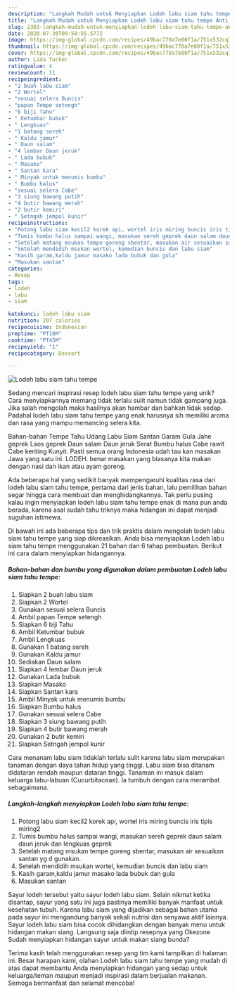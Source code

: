 ```yaml
---
description: "Langkah Mudah untuk Menyiapkan Lodeh labu siam tahu tempe Anti Gagal"
title: "Langkah Mudah untuk Menyiapkan Lodeh labu siam tahu tempe Anti Gagal"
slug: 2383-langkah-mudah-untuk-menyiapkan-lodeh-labu-siam-tahu-tempe-anti-gagal
date: 2020-07-30T09:58:55.577Z
image: https://img-global.cpcdn.com/recipes/49bac770a7e00f1a/751x532cq70/lodeh-labu-siam-tahu-tempe-foto-resep-utama.jpg
thumbnail: https://img-global.cpcdn.com/recipes/49bac770a7e00f1a/751x532cq70/lodeh-labu-siam-tahu-tempe-foto-resep-utama.jpg
cover: https://img-global.cpcdn.com/recipes/49bac770a7e00f1a/751x532cq70/lodeh-labu-siam-tahu-tempe-foto-resep-utama.jpg
author: Lida Tucker
ratingvalue: 4
reviewcount: 11
recipeingredient:
- "2 buah labu siam"
- "2 Wortel"
- "sesuai selera Buncis"
- "papan Tempe setengh"
- "6 biji Tahu"
- " Ketumbar bubuk"
- " Lengkuas"
- "1 batang sereh"
- " Kaldu jamur"
- " Daun salam"
- "4 lembar Daun jeruk"
- " Lada bubuk"
- " Masako"
- " Santan kara"
- " Minyak untuk menumis bumbu"
- " Bumbu halus"
- "sesuai selera Cabe"
- "3 siung bawang putih"
- "4 butir bawang merah"
- "2 butir kemiri"
- " Setngah jempol kunir"
recipeinstructions:
- "Potong labu siam kecil2 korek api, wortel iris miring buncis iris tipis miring2"
- "Tumis bumbu halus sampai wangi, masukan sereh geprek daun salam daun jeruk dan lengkuas geprek"
- "Setelah matang msukan tempe goreng sbentar, masukan air sesuaikan santan yg d gunakan."
- "Setelah mendidih msukan wortel, kemudian buncis dan labu siam"
- "Kasih garam,kaldu jamur masako lada bubuk dan gula"
- "Masukan santan"
categories:
- Resep
tags:
- lodeh
- labu
- siam

katakunci: lodeh labu siam 
nutrition: 207 calories
recipecuisine: Indonesian
preptime: "PT18M"
cooktime: "PT45M"
recipeyield: "1"
recipecategory: Dessert

---
```



![Lodeh labu siam tahu tempe](https://img-global.cpcdn.com/recipes/49bac770a7e00f1a/751x532cq70/lodeh-labu-siam-tahu-tempe-foto-resep-utama.jpg)

Sedang mencari inspirasi resep lodeh labu siam tahu tempe yang unik? Cara menyiapkannya memang tidak terlalu sulit namun tidak gampang juga. Jika salah mengolah maka hasilnya akan hambar dan bahkan tidak sedap. Padahal lodeh labu siam tahu tempe yang enak harusnya sih memiliki aroma dan rasa yang mampu memancing selera kita.

Bahan-bahan Tempe Tahu Udang Labu Siam Santan Garam Gula Jahe geprek Laos geprek Daun salam Daun jeruk Serat Bumbu halus Cabe rawit Cabe keriting Kunyit. Pasti semua orang Indonesia udah tau kan masakan Jawa yang satu ini. LODEH. benar masakan yang biasanya kita makan dengan nasi dan ikan atau ayam goreng.

Ada beberapa hal yang sedikit banyak mempengaruhi kualitas rasa dari lodeh labu siam tahu tempe, pertama dari jenis bahan, lalu pemilihan bahan segar hingga cara membuat dan menghidangkannya. Tak perlu pusing kalau ingin menyiapkan lodeh labu siam tahu tempe enak di mana pun anda berada, karena asal sudah tahu triknya maka hidangan ini dapat menjadi suguhan istimewa.


Di bawah ini ada beberapa tips dan trik praktis dalam mengolah lodeh labu siam tahu tempe yang siap dikreasikan. Anda bisa menyiapkan Lodeh labu siam tahu tempe menggunakan 21 bahan dan 6 tahap pembuatan. Berikut ini cara dalam menyiapkan hidangannya.

<!--inarticleads1-->

##### Bahan-bahan dan bumbu yang digunakan dalam pembuatan Lodeh labu siam tahu tempe:

1. Siapkan 2 buah labu siam
1. Siapkan 2 Wortel
1. Gunakan sesuai selera Buncis
1. Ambil papan Tempe setengh
1. Siapkan 6 biji Tahu
1. Ambil  Ketumbar bubuk
1. Ambil  Lengkuas
1. Gunakan 1 batang sereh
1. Gunakan  Kaldu jamur
1. Sediakan  Daun salam
1. Siapkan 4 lembar Daun jeruk
1. Gunakan  Lada bubuk
1. Siapkan  Masako
1. Siapkan  Santan kara
1. Ambil  Minyak untuk menumis bumbu
1. Siapkan  Bumbu halus
1. Gunakan sesuai selera Cabe
1. Siapkan 3 siung bawang putih
1. Siapkan 4 butir bawang merah
1. Gunakan 2 butir kemiri
1. Siapkan  Setngah jempol kunir


Cara menanam labu siam tidaklah terlalu sulit karena labu siam merupakan tanaman dengan daya tahan hidup yang tinggi. Labu siam bisa ditanam didataran rendah maupun dataran tinggi. Tanaman ini masuk dalam keluarga labu-labuan (Cucurbitaceae). Ia tumbuh dengan cara merambat sebagaimana. 

<!--inarticleads2-->

##### Langkah-langkah menyiapkan Lodeh labu siam tahu tempe:

1. Potong labu siam kecil2 korek api, wortel iris miring buncis iris tipis miring2
1. Tumis bumbu halus sampai wangi, masukan sereh geprek daun salam daun jeruk dan lengkuas geprek
1. Setelah matang msukan tempe goreng sbentar, masukan air sesuaikan santan yg d gunakan.
1. Setelah mendidih msukan wortel, kemudian buncis dan labu siam
1. Kasih garam,kaldu jamur masako lada bubuk dan gula
1. Masukan santan


Sayur lodeh tersebut yaitu sayur lodeh labu siam. Selain nikmat ketika disantap, sayur yang satu ini juga pastinya memiliki banyak manfaat untuk kesehatan tubuh. Karena labu siam yang dijadikan sebagai bahan utama pada sayur ini mengandung banyak sekali nutrisi dan senyawa aktif lainnya. Sayur lodeh labu siam bisa cocok dihidangkan dengan banyak menu untuk hidangan makan siang. Langsung saja diintip resepnya yang Okezone Sudah menyiapkan hidangan sayur untuk makan siang bunda? 

Terima kasih telah menggunakan resep yang tim kami tampilkan di halaman ini. Besar harapan kami, olahan Lodeh labu siam tahu tempe yang mudah di atas dapat membantu Anda menyiapkan hidangan yang sedap untuk keluarga/teman maupun menjadi inspirasi dalam berjualan makanan. Semoga bermanfaat dan selamat mencoba!
